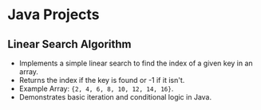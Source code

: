# Java Projects

## Linear Search Algorithm
- Implements a simple linear search to find the index of a given key in an array.
- Returns the index if the key is found or -1 if it isn't.
- Example Array: `{2, 4, 6, 8, 10, 12, 14, 16}`.
- Demonstrates basic iteration and conditional logic in Java.
